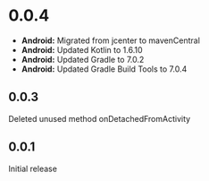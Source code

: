 # 0.0.4

- **Android:** Migrated from jcenter to mavenCentral
- **Android:** Updated Kotlin to 1.6.10
- **Android:** Updated Gradle to 7.0.2
- **Android:** Updated Gradle Build Tools to 7.0.4


## 0.0.3
Deleted unused method onDetachedFromActivity

## 0.0.1

Initial release
